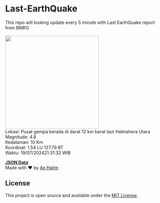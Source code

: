 # Last-EarthQuake
This repo will looking update every 5 minute with Last EarthQuake report from BMKG
<br>
<br>
<img src="https://static.bmkg.go.id/20240719213132.mmi.jpg" width="300"/>
<br>
Lokasi: Pusat gempa berada di darat 12 km barat laut Halmahera Utara <br>
Magnitude: 4.8 <br>
Kedalaman: 10 Km <br>
Koordinat: 1.54 LU 127.79 BT <br>
Waktu: 19/07/202421:31:32 WIB <br>

<a href="./data/data.json">**JSON Data**</a>
<br>
Made with ❤️ by <a href="https://github.com/an-halim">An Halim</a>
## License

This project is open source and available under the [MIT License](LICENSE).
